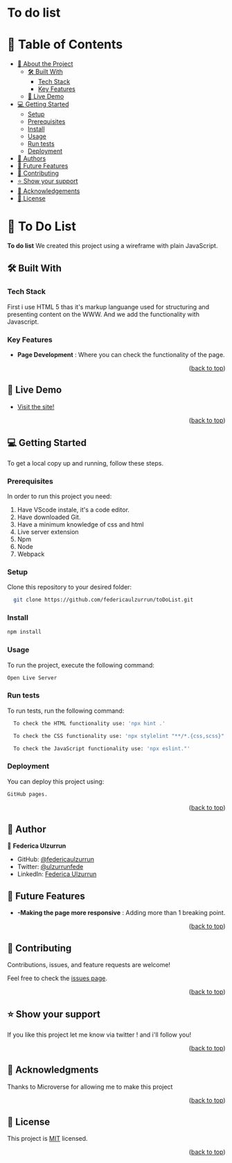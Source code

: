 # To do list

# 📗 Table of Contents

- [📖 About the Project](#about-project)
  - [🛠 Built With](#built-with)
    - [Tech Stack](#tech-stack)
    - [Key Features](#key-features)
  - [🚀 Live Demo](#live-demo)
- [💻 Getting Started](#getting-started)
  - [Setup](#setup)
  - [Prerequisites](#prerequisites)
  - [Install](#install)
  - [Usage](#usage)
  - [Run tests](#run-tests)
  - [Deployment](#deployment)
- [👥 Authors](#authors)
- [🔭 Future Features](#future-features)
- [🤝 Contributing](#contributing)
- [⭐️ Show your support](#support)
- [🙏 Acknowledgements](#acknowledgements)
- [📝 License](#license)



# 📖 To Do List <a name="about-project"></a>


**To do list**  We created this project using a wireframe with plain JavaScript.

## 🛠 Built With <a name="built-with"></a>

### Tech Stack <a name="tech-stack"></a>

First i use HTML 5 thas it's markup languange used for structuring and presenting content on the WWW. And we add the functionality with Javascript.



### Key Features <a name="key-features"></a>

- **Page Development** : Where you can check the functionality of the page.

<p align="right">(<a href="#readme-top">back to top</a>)</p>


## 🚀 Live Demo <a name="live-demo"></a>

- <a href="https://dreamy-starburst-6c281a.netlify.app/"> Visit the site!</a>

<p align="right">(<a href="#readme-top">back to top</a>)</p>


## 💻 Getting Started <a name="getting-started"></a>

To get a local copy up and running, follow these steps.

### Prerequisites

In order to run this project you need:
1. Have VScode instale, it's a code editor.
2. Have downloaded Git.
3. Have a minimum knowledge of css and html
4. Live server extension
5. Npm
6. Node
7. Webpack

### Setup

Clone this repository to your desired folder:

```sh
  git clone https://github.com/federicaulzurrun/toDoList.git
```

### Install

```sh
npm install
```

### Usage

To run the project, execute the following command:

```sh
Open Live Server
```

### Run tests

To run tests, run the following command:

```sh
  To check the HTML functionality use: 'npx hint .'
```

```sh
  To check the CSS functionality use: 'npx stylelint "**/*.{css,scss}"'
```

```sh
  To check the JavaScript functionality use: 'npx eslint."'
```

### Deployment

You can deploy this project using:

```sh
GitHub pages.
```

<p align="right">(<a href="#readme-top">back to top</a>)</p>

## 👥 Author <a name="authors"></a>

👤 **Federica Ulzurrun**

- GitHub: [@federicaulzurrun](https://github.com/federicaulzurrun)
- Twitter: [@ulzurrunfede](https://mobile.twitter.com/ulzurrunfede)
- LinkedIn: [Federica Ulzurrun](https://www.linkedin.com/in/federica-ulzurrun-293a86198)


## 🔭 Future Features <a name="future-features"></a>

- **-Making the page  more responsive** : Adding more than 1 breaking point.

<p align="right">(<a href="#readme-top">back to top</a>)</p>


## 🤝 Contributing <a name="contributing"></a>

Contributions, issues, and feature requests are welcome!

Feel free to check the [issues page](../../issues/).

<p align="right">(<a href="#readme-top">back to top</a>)</p>


## ⭐️ Show your support <a name="support"></a>

If you like this project let me know via twitter ! and i'll follow you!

<p align="right">(<a href="#readme-top">back to top</a>)</p>



## 🙏 Acknowledgments <a name="acknowledgements"></a>

Thanks to Microverse for allowing me to make this project

<p align="right">(<a href="#readme-top">back to top</a>)</p>


## 📝 License <a name="license"></a>

This project is [MIT](./LICENSE) licensed.


<p align="right">(<a href="#readme-top">back to top</a>)</p>


